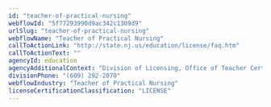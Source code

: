 ```yaml
---
id: "teacher-of-practical-nursing"
webflowId: "5f77293990d9ac342c1309d9"
urlSlug: "teacher-of-practical-nursing"
webflowName: "Teacher of Practical Nursing"
callToActionLink: "http://state.nj.us/education/license/faq.htm"
callToActionText: ""
agencyId: education
agencyAdditionalContext: "Division of Licensing, Office of Teacher Certification and Academic Credentials"
divisionPhone: "(609) 292-2070"
webflowIndustry: "Teacher of Practical Nursing"
licenseCertificationClassification: "LICENSE"
---
```

